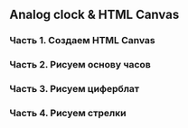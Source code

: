 ## Analog clock & HTML Canvas

### Часть 1. Создаем HTML Canvas
### Часть 2. Рисуем основу часов
### Часть 3. Рисуем циферблат
### Часть 4. Рисуем стрелки
